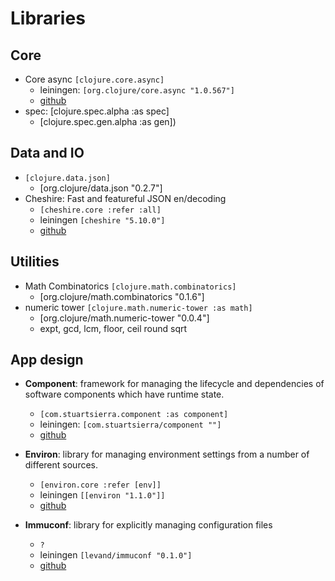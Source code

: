 # Libraries

## Core
* Core async `[clojure.core.async]`
  * leiningen: `[org.clojure/core.async "1.0.567"]`
  * [github](https://github.com/clojure/core.async)
* spec: [clojure.spec.alpha :as spec]
  * [clojure.spec.gen.alpha :as gen])


## Data and IO
* `[clojure.data.json]`
  * [org.clojure/data.json "0.2.7"]
* Cheshire: Fast and featureful JSON en/decoding
  * `[cheshire.core :refer :all]`
  * leiningen `[cheshire "5.10.0"]`
  * [github](https://github.com/dakrone/cheshire)


## Utilities

* Math Combinatorics `[clojure.math.combinatorics]`
  * [org.clojure/math.combinatorics "0.1.6"]
* numeric tower `[clojure.math.numeric-tower :as math]`
  * [org.clojure/math.numeric-tower "0.0.4"]
  * expt, gcd, lcm, floor, ceil round sqrt

## App design

* __Component__: framework for managing the lifecycle and dependencies of software components which have runtime state.
  * `[com.stuartsierra.component :as component]`
  * leiningen: `[com.stuartsierra/component ""]`
  * [github](https://github.com/stuartsierra/component)

* __Environ__: library for managing environment settings from a number of different sources.
  * `[environ.core :refer [env]]`
  * leiningen `[[environ "1.1.0"]]`
  * [github](https://github.com/weavejester/environ)

* __Immuconf__:  library for explicitly managing configuration files
  * `?`
  * leiningen `[levand/immuconf "0.1.0"]`
  * [github](https://github.com/levand/immuconf)
